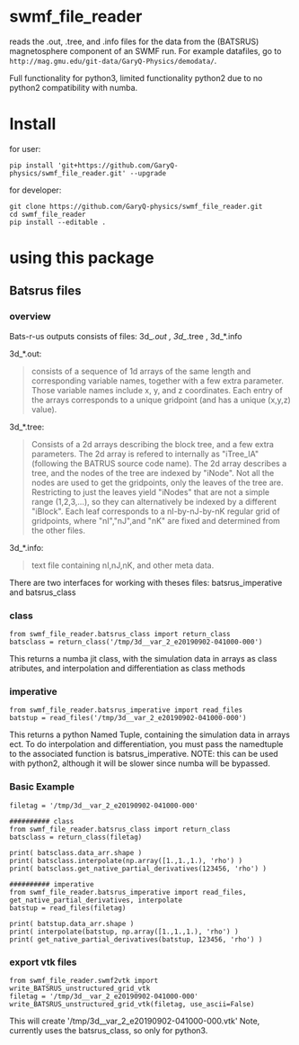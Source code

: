 # swmf_file_reader

reads the .out, .tree, and .info files for the data from the
(BATSRUS) magnetosphere component of an SWMF run.
For example datafiles, go to
`http://mag.gmu.edu/git-data/GaryQ-Physics/demodata/`.

Full functionality for python3, limited functionality python2 due to no
python2 compatibility with numba.

# Install
for user:
```
pip install 'git+https://github.com/GaryQ-physics/swmf_file_reader.git' --upgrade
```

for developer:
```
git clone https://github.com/GaryQ-physics/swmf_file_reader.git
cd swmf_file_reader
pip install --editable .
```

# using this package

## Batsrus files

### overview

Bats-r-us outputs consists of files: 3d_*.out , 3d_*.tree , 3d_*.info

3d_*.out:
> consists of a sequence of 1d arrays of the same length and corresponding variable names,
> together with a few extra parameter.
> Those variable names include x, y, and z coordinates.
> Each entry of the arrays corresponds to a unique gridpoint
> (and has a unique (x,y,z) value).

3d_*.tree:
> Consists of a 2d arrays describing the block tree, and a few extra parameters.
> The 2d array is refered to internally as "iTree_IA" (following the BATRUS source code name).
> The 2d array describes a tree, and the nodes of the tree are indexed by "iNode".
> Not all the nodes are used to get the gridpoints, only the leaves of the tree are.
> Restricting to just the leaves  yield "iNodes" that are not a simple range (1,2,3,...),
> so they can alternatively be indexed by a different "iBlock".
> Each leaf corresponds to a nI-by-nJ-by-nK regular grid of gridpoints,
> where "nI","nJ",and "nK" are fixed and determined from the other files.

3d_*.info:
> text file containing nI,nJ,nK, and other meta data.



There are two interfaces for working with theses files:
batsrus_imperative and batsrus_class

### class

```
from swmf_file_reader.batsrus_class import return_class
batsclass = return_class('/tmp/3d__var_2_e20190902-041000-000')
```

This returns a numba jit class,
with the simulation data in arrays as class atributes,
and interpolation and differentiation as class methods

### imperative

```
from swmf_file_reader.batsrus_imperative import read_files
batstup = read_files('/tmp/3d__var_2_e20190902-041000-000')
```

This returns a python Named Tuple,
containing the simulation data in arrays ect.
To do interpolation and differentiation, you must pass the namedtuple
to the associated function is batsrus_imperative.
NOTE: this can be used with python2, although it will be slower since
numba will be bypassed.

### Basic Example

```
filetag = '/tmp/3d__var_2_e20190902-041000-000'

########## class
from swmf_file_reader.batsrus_class import return_class
batsclass = return_class(filetag)

print( batsclass.data_arr.shape )
print( batsclass.interpolate(np.array([1.,1.,1.), 'rho') )
print( batsclass.get_native_partial_derivatives(123456, 'rho') )

########## imperative
from swmf_file_reader.batsrus_imperative import read_files, get_native_partial_derivatives, interpolate
batstup = read_files(filetag)

print( batstup.data_arr.shape )
print( interpolate(batstup, np.array([1.,1.,1.), 'rho') )
print( get_native_partial_derivatives(batstup, 123456, 'rho') )
```

### export vtk files

```
from swmf_file_reader.swmf2vtk import write_BATSRUS_unstructured_grid_vtk
filetag = '/tmp/3d__var_2_e20190902-041000-000'
write_BATSRUS_unstructured_grid_vtk(filetag, use_ascii=False)
```
This will create '/tmp/3d__var_2_e20190902-041000-000.vtk'
Note, currently uses the batsrus_class, so only for python3.
